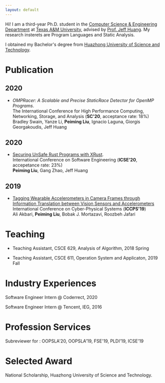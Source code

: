 ```yaml
---
layout: default
---
```


Hi! I am a third-year Ph.D. student in the 
[Computer Science & Engineering Department](https://engineering.tamu.edu/cse/index.html) at 
[Texas A&M University](https://www.tamu.edu/), advised by 
[Prof. Jeff Huang](https://parasol.tamu.edu/~jeff/).
My research insterets are Program Languages and Static Analysis.

I obtained my Bachelor's degree from 
[Huazhong University of Science and Technology](http://english.hust.edu.cn/).

# Publication

## 2020
* _OMPRacer: A Scalable and Precise StaticRace Detector for OpenMP Programs_.  
The International Conference for High Performance Computing, Networking, Storage, and Analysis (**SC'20**, acceptance rate: 18%)  
Bradley Swain, Yanze Li, **Peiming Liu**, Ignacio Laguna, Giorgis Georgakoudis, Jeff Huang

## 2020
* [Securing UnSafe Rust Programs with XRust](https://peimingliu.github.io/asset/pic/icse-paper1026.pdf).  
International Conference on Software Engineering (**ICSE'20**, accepetance rate: 23%)  
**Peiming Liu**, Gang Zhao, Jeff Huang

## 2019
* [Tagging Wearable Accelerometers in Camera Frames through Information Translation between Vision Sensors and Accelerometers](https://peimingliu.github.io/asset/pic/iccps19.pdf)  
International Conference on Cyber-Physical Systems (**ICCPS'19**)  
Ali Akbari, **Peiming Liu**, Bobak J. Mortazavi, Roozbeh Jafari

# Teaching

* Teaching Assistant, CSCE 629, Analysis of Algorithm, 2018 Spring

* Teaching Assistant, CSCE 611, Operation System and Applicaton, 2019 Fall

# Industry Experiences

Software Engineer Intern @ Coderrect, 2020

Software Engineer Intern @ Tencent, IEG, 2016

# Profession Services

Subreviewer for : OOPSLA'20, OOPSLA'19, FSE'19, PLDI'19, ICSE'19

# Selected Award

National Scholarship, Huazhong University of Science and Technology.
